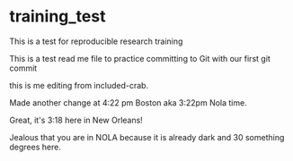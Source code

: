 # training_test
This is a test for reproducible research training

This is a test read me file to practice committing to Git with our first git commit

this is me editing from included-crab.

Made another change at 4:22 pm Boston aka 3:22pm Nola time. 

Great, it's 3:18 here in New Orleans!

Jealous that you are in NOLA because it is already dark and 30 something degrees here. 